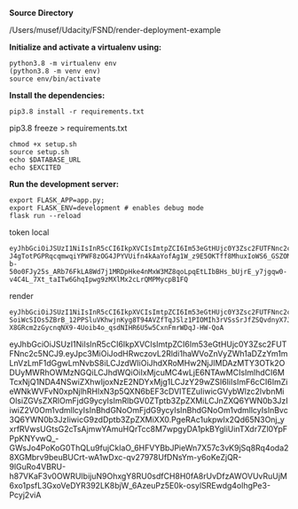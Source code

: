 **Source Directory**

/Users/musef/Udacity/FSND/render-deployment-example

**Initialize and activate a virtualenv using:**
```
python3.8 -m virtualenv env
(python3.8 -m venv env)
source env/bin/activate
```
**Install the dependencies:**
```
pip3.8 install -r requirements.txt
```
pip3.8 freeze > requirements.txt

```
chmod +x setup.sh
source setup.sh
echo $DATABASE_URL
echo $EXCITED
```

**Run the development server:**
```
export FLASK_APP=app.py;
export FLASK_ENV=development # enables debug mode
flask run --reload
```

token local

```
eyJhbGciOiJSUzI1NiIsInR5cCI6IkpXVCIsImtpZCI6Im53eGtHUjc0Y3Zsc2FUTFNnc2c5NCJ9.eyJpc3MiOiJodHRwczovL2Rldi1haWVoZnVyZWh1aDZzYm1mLnVzLmF1dGgwLmNvbS8iLCJzdWIiOiJhdXRoMHw2NjJlMDAzMTY3OTk2ODUyMWRhOWMzNGQiLCJhdWQiOiIxMjcuMC4wLjE6NTAwMCIsImlhdCI6MTcxNjM3NDY5MSwiZXhwIjoxNzE2MzgxODkxLCJzY29wZSI6IiIsImF6cCI6ImZieWNkWVFvN0xpNjlhRHlxN3p5QXN6bEF3cDVITEZuIiwicGVybWlzc2lvbnMiOlsiZGVsZXRlOmFjdG9ycyIsImRlbGV0ZTptb3ZpZXMiLCJnZXQ6YWN0b3JzIiwiZ2V0Om1vdmllcyIsInBhdGNoOmFjdG9ycyIsInBhdGNoOm1vdmllcyIsInBvc3Q6YWN0b3JzIiwicG9zdDptb3ZpZXMiXX0.UzyYzvEQr7OV2sIEWjBIwN6KlUfwFbz0g9T9MncSQySoqTil7oCtyWUC3c-J4gTotPGPRqcqmwqiYPWF8zOG4JPYVUifn4kAaYofAg1W_z9E5OKTff8MhuxIoWS6_GSZOMan1uUVrK2OqJOG1VLXXU5YB6reOEBhrWly1aTxS4eDYESJyCGBCKISRs2EVM41_9fDYeng65wqh_hOn5uj9bgEVP90wDYL-b-50o0FJy25s_ARb76FkLA8Wd7j1MRDpHke4nMxW3MZ8qoLpqEtLIbBHs_bUjrE_y7jgqw0-v4C4L_7Xt_taITw6GhqIpwg9zMXlMx2cLrQMPMycpB1FQ
```

render

```
eyJhbGciOiJSUzI1NiIsInR5cCI6IkpXVCIsImtpZCI6Im53eGtHUjc0Y3Zsc2FUTFNnc2c5NCJ9.eyJpc3MiOiJodHRwczovL2Rldi1haWVoZnVyZWh1aDZzYm1mLnVzLmF1dGgwLmNvbS8iLCJzdWIiOiJhdXRoMHw2NjJlMDAzMTY3OTk2ODUyMWRhOWMzNGQiLCJhdWQiOiIxMjcuMC4wLjE6NTAwMCIsImlhdCI6MTcxNjM4OTE2OCwiZXhwIjoxNzE2Mzk2MzY4LCJzY29wZSI6IiIsImF6cCI6ImZieWNkWVFvN0xpNjlhRHlxN3p5QXN6bEF3cDVITEZuIiwicGVybWlzc2lvbnMiOlsiZGVsZXRlOmFjdG9ycyIsImRlbGV0ZTptb3ZpZXMiLCJnZXQ6YWN0b3JzIiwiZ2V0Om1vdmllcyIsInBhdGNoOmFjdG9ycyIsInBhdGNoOm1vdmllcyIsInBvc3Q6YWN0b3JzIiwicG9zdDptb3ZpZXMiXX0.YOUS_PKlzVXzJEQWHmAp3rfAuvXXbAXQV5bZY0OacAOdFlxlBvS9tkikWKmj4huKc0w-SoiWcSIOs5ZBrB_12PPSluVKhwjnKyg8T94AVZfTqJSlz1PIOMIh3rVSsSrJfZSQvdnyX7JOb2L437mY1qveHYguCLxLoNbIQwu4CjzIgC66385DEUZS2tsm7mWB0fpLDZyS3ibDDTBxo9lfZVAWZiANLWKw70SOkVupWGCUYQ6H7sckiF7JQ5mQrP5wUEuYOKj9ZR63L9u92LsldqKJMXbYPxT-X8GRcm2zGycnqNX9-4Uoib4o_qsdNIHR6U5w5CxnFmrWDqJ-HW-QoA
```

eyJhbGciOiJSUzI1NiIsInR5cCI6IkpXVCIsImtpZCI6Im53eGtHUjc0Y3Zsc2FUTFNnc2c5NCJ9.eyJpc3MiOiJodHRwczovL2Rldi1haWVoZnVyZWh1aDZzYm1mLnVzLmF1dGgwLmNvbS8iLCJzdWIiOiJhdXRoMHw2NjJlMDAzMTY3OTk2ODUyMWRhOWMzNGQiLCJhdWQiOiIxMjcuMC4wLjE6NTAwMCIsImlhdCI6MTcxNjQ1NDA4NSwiZXhwIjoxNzE2NDYxMjg1LCJzY29wZSI6IiIsImF6cCI6ImZieWNkWVFvN0xpNjlhRHlxN3p5QXN6bEF3cDVITEZuIiwicGVybWlzc2lvbnMiOlsiZGVsZXRlOmFjdG9ycyIsImRlbGV0ZTptb3ZpZXMiLCJnZXQ6YWN0b3JzIiwiZ2V0Om1vdmllcyIsInBhdGNoOmFjdG9ycyIsInBhdGNoOm1vdmllcyIsInBvc3Q6YWN0b3JzIiwicG9zdDptb3ZpZXMiXX0.PgeRAc1ukpwIx2Qd65N3Onj_yxrfRVwsUGtsG2cTsAjmwYAmuHQrTcc8M7wpgyDA1pkBYgliUinTXdr7Zl0YpFPpKNYvwQ_-GWsJo4PoKoG0ThQLu9fujCklaO_6HFVYBbJPieWn7X57c3vK9jSq8Rq4oda28XGMbrv9beuBUCrt-wA1wDxc-qv27978UfDNsYm-y6oKeZjQR-9lGuRo4VBRU-h87VKaF3v0OWRUIbijuN9OhxgY8RU0sdfCH8H0fA8rUvDfzAWOVUvRuUjM6xo1psfL3GxoVeDYR392LK8bjW_6AzeuPz5E0k-osylSREwdg4olhgPe3-Pcyj2viA